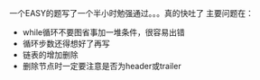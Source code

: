 一个EASY的题写了一个半小时勉强通过。。。真的快吐了
主要问题在：
* while循环不要图省事加一堆条件，很容易出错
* 循环步数还得想好了再写
* 链表的增加删除
* 删除节点时一定要注意是否为header或trailer
